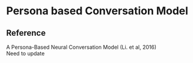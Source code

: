 # Persona based Conversation Model

## Reference
A Persona-Based Neural Conversation Model (Li. et al, 2016)    
Need to update 
